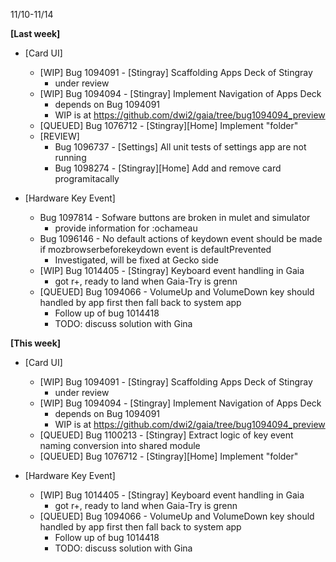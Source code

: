 11/10-11/14

**[Last week]**
* [Card UI]
  * [WIP] Bug 1094091 - [Stingray] Scaffolding Apps Deck of Stingray
    - under review
  * [WIP] Bug 1094094 - [Stingray] Implement Navigation of Apps Deck
    - depends on Bug 1094091
    - WIP is at https://github.com/dwi2/gaia/tree/bug1094094_preview
  * [QUEUED] Bug 1076712 - [Stingray][Home] Implement "folder" 
  * [REVIEW]
    - Bug 1096737 - [Settings] All unit tests of settings app are not running
    - Bug 1098274 - [Stingray][Home] Add and remove card programitacally

* [Hardware Key Event]
  * Bug 1097814 - Sofware buttons are broken in mulet and simulator 
    - provide information for :ochameau
  * Bug 1096146 - No default actions of keydown event should be made if mozbrowserbeforekeydown event is defaultPrevented
    - Investigated, will be fixed at Gecko side
  * [WIP] Bug 1014405 - [Stingray] Keyboard event handling in Gaia
    - got r+, ready to land when Gaia-Try is grenn
  * [QUEUED] Bug 1094066 - VolumeUp and VolumeDown key should handled by app first then fall back to system app
    * Follow up of bug 1014418
    * TODO: discuss solution with Gina
   
**[This week]**
* [Card UI]
  * [WIP] Bug 1094091 - [Stingray] Scaffolding Apps Deck of Stingray
    - under review
  * [WIP] Bug 1094094 - [Stingray] Implement Navigation of Apps Deck
    - depends on Bug 1094091
    - WIP is at https://github.com/dwi2/gaia/tree/bug1094094_preview
  * [QUEUED] Bug 1100213 - [Stingray] Extract logic of key event naming conversion into shared module
  * [QUEUED] Bug 1076712 - [Stingray][Home] Implement "folder" 

* [Hardware Key Event]
  * [WIP] Bug 1014405 - [Stingray] Keyboard event handling in Gaia
    - got r+, ready to land when Gaia-Try is grenn
  * [QUEUED] Bug 1094066 - VolumeUp and VolumeDown key should handled by app first then fall back to system app
    * Follow up of bug 1014418
    * TODO: discuss solution with Gina

